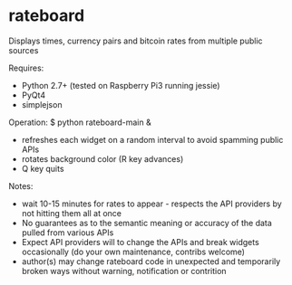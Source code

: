 # rateboard
Displays times, currency pairs and bitcoin rates from multiple public sources

Requires:
- Python 2.7+ (tested on Raspberry Pi3 running jessie)
- PyQt4
- simplejson

Operation:
$ python rateboard-main &

- refreshes each widget on a random interval to avoid spamming public APIs
- rotates background color (R key advances)
- Q key quits

Notes:
- wait 10-15 minutes for rates to appear - respects the API providers by not hitting them all at once
- No guarantees as to the semantic meaning or accuracy of the data pulled from various APIs
- Expect API providers will to change the APIs and break widgets occasionally (do your own maintenance, contribs welcome)
- author(s) may change rateboard code in unexpected and temporarily broken ways without warning, notification or contrition

